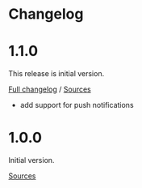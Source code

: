 # Changelog

# 1.1.0

This release is initial version.

[Full changelog](https://github.com/mobeelizer/android-sdk/compare/1.0.0...1.1.0) / [Sources](https://github.com/mobeelizer/android-sdk/tree/1.1.0)

* add support for push notifications

# 1.0.0

Initial version.

[Sources](https://github.com/mobeelizer/android-sdk/tree/1.0.0)